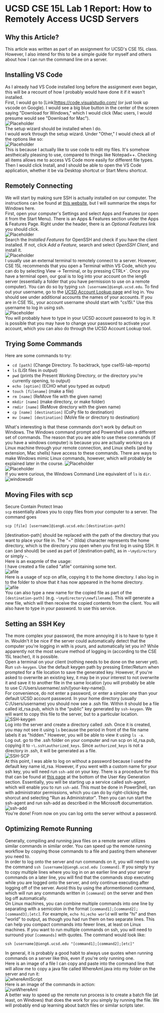 UCSD CSE 15L Lab 1 Report: How to Remotely Access UCSD Servers
=================================================
## Why this Article?
This article was written as part of an assignment for UCSD's CSE 15L class. However, I also intend for this to be a simple guide for myself and others about how I can run the command line on a server.  

## Installing VS Code
As I already had VS Code installed long before the assignment even began, this will be a recount of how I probably would have done it if it wasn't installed.  
First, I would go to [Link]https://code.visualstudio.com/ (or just look up vscode on Google). I would see a big blue button in the center of the screen saying "Download for Windows," which I would click (Mac users, I would presume would see "Download for Mac").  
![Placeholder](assets/images/img01-vscode.png)  
The setup wizard should be installed when I do.  
I would work through the setup wizard. Under "Other," I would check all of the options like so:  
![Placeholder](assets/images/vscodesetupwizard.png)  
This is because I actually like to use code to edit my files. It's somehow aestheically pleasing to use, compared to things like Notepad++. Checking all items allows me to access VS Code more easily for different file types.  
Then I would click Install, and I should be able to open the VS Code application, whether it be via Desktop shortcut or Start Menu shortcut.  
## Remotely Connecting
We will start by making sure SSH is actually installed on our computer. The instructions can be found at [this website](https://docs.microsoft.com/en-us/windows-server/administration/openssh/openssh_install_firstuse#install-openssh-using-windows-settings), but I will summarize the steps for Windows here.  
First, open your computer's Settings and select Apps and Features (or open it from the Start Menu). There is an Apps & Features section under the Apps & Features Page. Right under the header, there is an _Optional Features_ link you should click.  
![Placeholder](assets/images/img02-optionalapps.png)  
Search the _Installed Features_ for OpenSSH and check if you have the client installed. If not, click _Add a Feature,_ search and select _OpenSSH Client_, and install it.  
![Placeholder](assets/images/img03-sshclient.png)  
I usually use an external terminal to remotely connect to a server. However, CSE 15L recommends that you open a Terminal within VS Code, which you can do by selecting View -> Terminal, or by pressing CTRL+\`. Once you have a terminal open, our goal is to log into your account on the ieng6 server (essentially a folder that you have permission to use on a remote computer). You can do so by typing `ssh [username]@ieng6.ucsd.edu`. To find out your username, go to the [UCSD Account Lookup page](https://sdacs.ucsd.edu/~icc/index.php) and log in. You should see under additional accounts the names of your accounts. If you are in CSE 15L, your account username should start with "cs15l." Use this username to log in using ssh.  
![Placeholder](assets/images/img04-username.png)  
You will probably have to type in your UCSD account password to log in. It is possible that you may have to change your password to activate your account, which you can also do through the UCSD Account Lookup tool. 
## Trying Some Commands
Here are some commands to try:
* `cd [path]` (Change Directory. To backtrack, type cse15l-lab-reports)
* `ls` (LiSt files in output)
* `pwd` (prints the Present Working Directory, or the directory you're currently opening, to output)
* `echo [option]` (ECHO what you typed as output)
* `touch [filename]` (make a file)
* `rm [name]` (ReMove file with the given name)
* `mkdir [name]` (make directory, or make folder)
* `rmdir [name]` (ReMove directory with the given name)
* `cp [name] [destination]` (CoPy file to destination)
* `mv [name] [destination]` (MoVe file or directory to destination)

What's interesting is that these commands don't work by default on Windows. The Windows command prompt and Powershell uses a different set of commands. The reason that you are able to use these commands (if you have a windows computer) is because you are actually working on a Linux machine through your remote connection, and Linux shells (and by extension, Mac shells) have access to these commands. There are ways to make Windows mimic Linux commands, however, which will probably be explained later in the course.
![Placeholder](assets/images/lab1/lscmd.png)  
![Placeholder](assets/images/lab1/lsfromserver.png)  
If you were curious, the Windows Command Line equivalent of `ls` is `dir`.  
![windowsdir](assets/images/lab1/windowsdir.png)  
## Moving Files with scp
Secure Contain Protect lmao  
`scp` essentially allows you to copy files from your computer to a server. The command goes  
``` 
scp [file] [username]@ieng6.ucsd.edu:[destination-path]
```  
[destination-path] should be replaced with the path of the directory that you want to place your file in. The "~" (tilda) character represents the home directory, which is the directory you open when you first log in using SSH. It can (and should) be used as part of [destination-path], as in `~\mydirectory` or simply `~`.  
Here is an exapmle of the usage:  
I have created a file called "afile" containing some text.  
![afile](assets/images/lab1/afile.png)  
Here is a usage of scp on afile, copying it to the home directory. I also log in to the folder to show that it has now appeared in the home directory.  
![afile](assets/images/lab1/scpexample.png)  
You can also type a new name for the copied file as part of the `[destination-path]` (e.g. `~\mydirectory\newfilename`). This will generate a new file, which will then receive the copied contents from the client. 
You will also have to type in your password. to use this service.  
## Setting an SSH Key  
The more complex your password, the more annoying it is to have to type it in. Wouldn't it be nice if the server could automatically detect that the computer you're logging in with is _yours,_ and automatically let you in? While apparently not the most secure method of logging in (according to the CSE 15L teacher), it is possible.  
Open a terminal on your client (nothing needs to be done on the server yet). Run `ssh-keygen`. Use the default keygen path by pressing Enter/Return when prompted for a file location to save the generated key. However, if you're asked to overwrite an existing key, it may be in your interest to not overwrite it and save it to another file in the same location (you will probably be able to use C:/Users/username/.ssh/[your-key-name]).  
For convenience, do not enter a password, or enter a simpler one than your default UCSD account password. In your home directory (usually C:/Users/username) you should now see a .ssh file. Within it should be a file called id\_rsa.pub, which is the "public" key generated by `ssh-keygen`. We will want to copy this file to the server, but to a particular location.  
![SSH-keygen](assets/images/img05-ssh-keygen.png)  
Log into the server and create a directory called .ssh. Once it is created, you may not see it using `ls` because the period in front of the file name labels it as "hidden." However, you will be able to view it using `ls -a`.  
Log out. go to the .ssh folder on your computer and run scp on id\_rsa.pub, copying it to `~\.ssh\authorized_keys`. Since `authorized_keys` is not a directory in .ssh, it will be generated as a file.  
![SSH-SCP](assets/images/img06-sshscp.png)  
At this point, I was able to log on without a password because I used the default key name id\_rsa. However, if you went with a custom name for your ssh key, you will need run `ssh-add` on your key. There is a procedure for this that can be found at [this page](https://docs.microsoft.com/en-us/windows-server/administration/openssh/openssh_keymanagement#user-key-generation) at the bottom of the User Key Generation section. Essentially, you will be starting up a service called ssh-agent, which will enable you to run `ssh-add`. This must be done in PowerShell, ran with administrator permissions, which you can do by right-clicking the shorcut and selecting "Run as Administrator". Then you can run start the ssh-agent and run ssh-add as described in the Microsoft documentation.  
![ssh-add](assets/images/lab1/ssh-add.png)  
You're done! From now on you can log onto the server without a password.  
## Optimizing Remote Running
Generally, compiling and running java files on a remote server utilizes similar commands in similar order. You can speed up the remote running workflow by copying those commands to a file and pasting them whenever you need to.  
In order to log onto the server and run commands on it, you will need to use the command `ssh [username]@ieng6.ucsd.edu [command]`. If you simply try to copy multiple lines where you log in on an earlier line and your server commands on a later line, you will find that the commands stop executing while you are logged onto the server, and only continue executing after logging off of the server. Avoid this by using the aformentioned command, which will run any commands written in `[command]` on the server and then log off automatically.   
On Linux machines, you can combine multiple commands into one line by separating with a semicolon in the format `[command1];[command2];[command3];[etc]`. For example, `echo hi;echo world` will write "hi" and then "world" to output, as though you had run them on two separate lines. This can help you compact  commands into fewer lines, at least on Linux machines. 
If you want to run multiple commands on ssh, you will need to surround your `[commands]` with quotes. The command would look like:  
```
ssh [username]@ieng6.ucsd.edu "[command1];[command2];[etc]"  
```
In general, it is probably a good habit to always use quotes when running commands on a server like this, even if you're only running one.  
Here is an image of a file I can copy and paste into the command line that will allow me to copy a java file called WhereAmI.java into my folder on the server and run it:  
![whereAmIScript](assets/images/lab1/whereamiscript.png)  
Here is an image of the commands in action:  
![runWhereAmI](assets/images/lab1/runwhereami.png)  
A better way to speed up the remote run process is to create a batch file (at least, on Windows) that does the work for you simply by running the file. We will probably end up learning about batch files or similar scripts later.  
